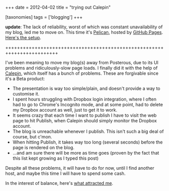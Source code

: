 +++
date = 2012-04-02
title = "trying out Calepin"

[taxonomies]
tags = ['blogging']
+++

**update**: The lack of reliability, worst of which was constant
unavailability of my blog, led me to move on. This time it\'s [Pelican],
hosted by [GitHub Pages]. [Here\'s the setup].

++++++++++++++++++++++++++++++++++++++++++++++++++++++++++++++++++++++++

I\'ve been meaning to move my blog(s) away from Posterous, due to its UI
problems and ridiculously-slow page loads. I finally did it with the
help of [Calepin], which itself has a bunch of problems. These are
forgivable since it\'s a Beta product:

-   The presentation is way too simple/plain, and doesn\'t provide a way
    to customise it.
-   I spent hours struggling with Dropbox login integration, where I
    often had to go to Chrome\'s Incognito mode, and at some point, had
    to delete my Dropbox account as well, just to get it to work.
-   It seems crazy that each time I want to publish I have to visit the
    web page to hit Publish, when Calepin should simply monitor the
    Dropbox account.
-   The blog is unreachable whenever I publish. This isn\'t such a big
    deal of course, but c\'mon.
-   When hitting Publish, it takes way too long (several seconds) before
    the page is rendered on the blog.
-   \...and am sure there will be more as time goes (proven by the fact
    that this list kept growing as I typed this post)

Despite all these problems, it will have to do for now, until I find
another host, and maybe this time I will have to spend some cash.

In the interest of balance, here\'s [what attracted me].

  [Pelican]: http://pelican.notmyidea.org
  [GitHub Pages]: http://pages.github.com
  [Here\'s the setup]: http://tshepang.net/blogging-with-pelican
  [Calepin]: http://calepin.co/
  [what attracted me]: http://tshepang.net/what-me-loves-about-static-website-generation
